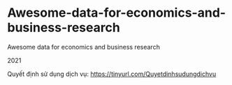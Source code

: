 # Awesome-data-for-economics-and-business-research
Awesome data for economics and business research

2021

Quyết định sử dụng dịch vụ: https://tinyurl.com/Quyetdinhsudungdichvu
